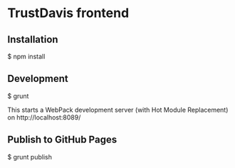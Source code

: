 # TrustDavis frontend

## Installation

$ npm install

## Development

$ grunt

This starts a WebPack development server (with Hot Module Replacement) on http://localhost:8089/

## Publish to GitHub Pages

$ grunt publish
